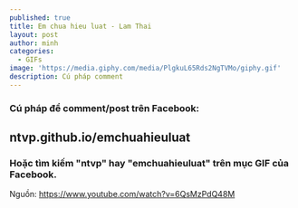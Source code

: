 ```yaml
---
published: true
title: Em chua hieu luat - Lam Thai
layout: post
author: minh
categories:
  - GIFs
image: 'https://media.giphy.com/media/PlgkuL65Rds2NgTVMo/giphy.gif'
description: Cú pháp comment
---
```

### Cú pháp để comment/post trên Facebook: 
## ntvp.github.io/emchuahieuluat

### Hoặc tìm kiếm "ntvp" hay "emchuahieuluat" trên mục GIF của Facebook.

Nguồn: https://www.youtube.com/watch?v=6QsMzPdQ48M
